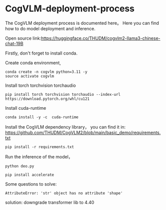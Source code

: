 # CogVLM-deployment-process
The CogVLM deployment process is documented here。 Here you can find how to do model deployment and inference.

Open source link:https://huggingface.co/THUDM/cogvlm2-llama3-chinese-chat-19B

Firstly, don't forget to install conda.

Create conda environment,
```
conda create -n cogvlm python=3.11 -y
source activate cogvlm
```

Install torch torchvision torchaudio
```
pip install torch torchvision torchaudio --index-url https://download.pytorch.org/whl/cu121
```

Install cuda-runtime
```
conda install -y -c  cuda-runtime
```

Install the CogVLM dependency library， you can find it in: https://github.com/THUDM/CogVLM2/blob/main/basic_demo/requirements.txt
```
pip install -r requirements.txt
```
Run the inference of the model，
```
python deo.py
```
```
pip install accelerate
```





Some questions to solve:
```
AttributeError: 'str' object has no attribute 'shape'
```
solution: downgrade transformer lib to 4.40
